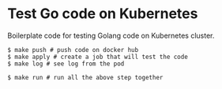 # Test Go code on Kubernetes

Boilerplate code for testing Golang code on Kubernetes cluster.

```console
$ make push # push code on docker hub
$ make apply # create a job that will test the code
$ make log # see log from the pod

$ make run # run all the above step together
```
